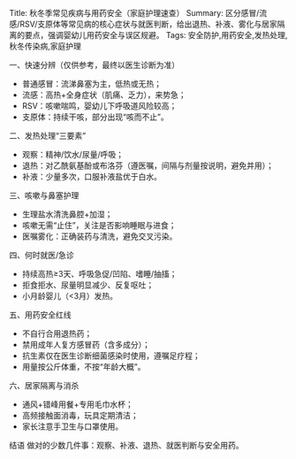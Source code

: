 Title: 秋冬季常见疾病与用药安全（家庭护理速查）
Summary: 区分感冒/流感/RSV/支原体等常见病的核心症状与就医判断，给出退热、补液、雾化与居家隔离的要点，强调婴幼儿用药安全与误区规避。
Tags: 安全防护,用药安全,发热处理,秋冬传染病,家庭护理

一、快速分辨（仅供参考，最终以医生诊断为准）
- 普通感冒：流涕鼻塞为主，低热或无热；
- 流感：高热+全身症状（肌痛、乏力），来势急；
- RSV：咳嗽喘鸣，婴幼儿下呼吸道风险较高；
- 支原体：持续干咳，部分出现“咳而不止”。

二、发热处理“三要素”
- 观察：精神/饮水/尿量/呼吸；
- 退热：对乙酰氨基酚或布洛芬（遵医嘱，间隔与剂量按说明，避免并用）；
- 补液：少量多次，口服补液盐优于白水。

三、咳嗽与鼻塞护理
- 生理盐水清洗鼻腔+加湿；
- 咳嗽无需“止住”，关注是否影响睡眠与进食；
- 医嘱雾化：正确装药与清洗，避免交叉污染。

四、何时就医/急诊
- 持续高热≥3天、呼吸急促/凹陷、嗜睡/抽搐；
- 拒食拒水、尿量明显减少、反复呕吐；
- 小月龄婴儿（<3月）发热。

五、用药安全红线
- 不自行合用退热药；
- 禁用成年人复方感冒药（含多成分）；
- 抗生素仅在医生诊断细菌感染时使用，遵嘱足疗程；
- 用量按公斤体重，不按“年龄大概”。

六、居家隔离与消杀
- 通风+错峰用餐+专用毛巾水杯；
- 高频接触面消毒，玩具定期清洁；
- 家长注意手卫生与口罩使用。

结语
做对的少数几件事：观察、补液、退热、就医判断与安全用药。


